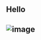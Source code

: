 ## Hello 
## ![image](https://github.com/user-attachments/assets/bff0da08-a438-469a-a93f-56080efba60f)
